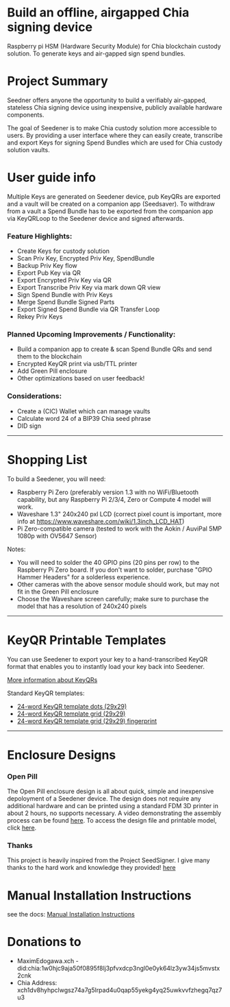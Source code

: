 # Build an offline, airgapped Chia signing device
Raspberry pi HSM (Hardware Security Module) for Chia blockchain custody solution. 
To generate keys and air-gapped sign spend bundles.

# Project Summary
Seedner offers anyone the opportunity to build a verifiably air-gapped, stateless Chia signing device using inexpensive, publicly available hardware components. 

The goal of Seedener is to make Chia custody solution more accessible to users. By providing a user interface where they can easily create, transcribe and export Keys for signing Spend Bundles which are used for Chia custody solution vaults.

# User guide info
Multiple Keys are generated on Seedener device, pub KeyQRs are exported and a vault will be created on a companion app (Seedsaver). To withdraw from a vault a Spend Bundle has to be exported from the companion app via KeyQRLoop to the Seedener device and signed afterwards.

### Feature Highlights:
* Create Keys for custody solution
* Scan Priv Key, Encrypted Priv Key, SpendBundle
* Backup Priv Key flow 
* Export Pub Key via QR
* Export Encrypted Priv Key via QR
* Export Transcribe Priv Key via mark down QR view
* Sign Spend Bundle with Priv Keys
* Merge Spend Bundle Signed Parts
* Export Signed Spend Bundle via QR Transfer Loop
* Rekey Priv Keys

### Planned Upcoming Improvements / Functionality:
* Build a companion app to create & scan Spend Bundle QRs and send them to the blockchain
* Encrypted KeyQR print via usb/TTL printer
* Add Green Pill enclosure
* Other optimizations based on user feedback!

### Considerations:
* Create a (CIC) Wallet which can manage vaults
* Calculate word 24 of a BIP39 Chia seed phrase 
* DID sign

---------------
# Shopping List

To build a Seedener, you will need:

* Raspberry Pi Zero (preferably version 1.3 with no WiFi/Bluetooth capability, but any Raspberry Pi 2/3/4, Zero or Compute 4 model will work.
* Waveshare 1.3" 240x240 pxl LCD (correct pixel count is important, more info at https://www.waveshare.com/wiki/1.3inch_LCD_HAT)
* Pi Zero-compatible camera (tested to work with the Aokin / AuviPal 5MP 1080p with OV5647 Sensor)

Notes:
* You will need to solder the 40 GPIO pins (20 pins per row) to the Raspberry Pi Zero board. If you don't want to solder, purchase "GPIO Hammer Headers" for a solderless experience.
* Other cameras with the above sensor module should work, but may not fit in the Green Pill enclosure
* Choose the Waveshare screen carefully; make sure to purchase the model that has a resolution of 240x240 pixels

---------------

# KeyQR Printable Templates
You can use Seedener to export your key to a hand-transcribed KeyQR format that enables you to instantly load your key back into Seedener.

[More information about KeyQRs](docs/key_qr/README.md)

Standard KeyQR templates:
* [24-word KeyQR template dots (29x29)](docs/key_qr/printable_templates/dots_29x29.pdf)
* [24-word KeyQR template grid (29x29)](docs/key_qr/printable_templates/grid_29x29.pdf)
* [24-word KeyQR template grid (29x29) fingerprint](docs/key_qr/printable_templates/grid_wfingerprint_21x21.pdf)

---------------

# Enclosure Designs

### Open Pill

The Open Pill enclosure design is all about quick, simple and inexpensive depoloyment of a Seedener device. The design does not require any additional hardware and can be printed using a standard FDM 3D printer in about 2 hours, no supports necessary. A video demonstrating the assembly process can be found [here](https://youtu.be/gXPFJygZobEa). To access the design file and printable model, click [here](https://github.com/MaximEdogawa/seedener/tree/main/enclosures/open_pill).

### Thanks
This project is heavily inspired from the Project SeedSigner. I give many thanks to the hard work and knowledge they provided! [here](https://github.com/SeedSigner/seedsigner)

# Manual Installation Instructions
see the docs: [Manual Installation Instructions](docs/manual_installation.md)

# Donations to
- MaximEdogawa.xch - did:chia:1w0hjc9aja50f0895f8lj3pfvxdcp3ngl0e0yk64lz3yw34js5mvstx2cnk
- Chia Address: xch1dv8hyhpclwgsz74a7g5lrpad4u0qap55yekg4yq25uwkvvfzhegq7qz7u3
